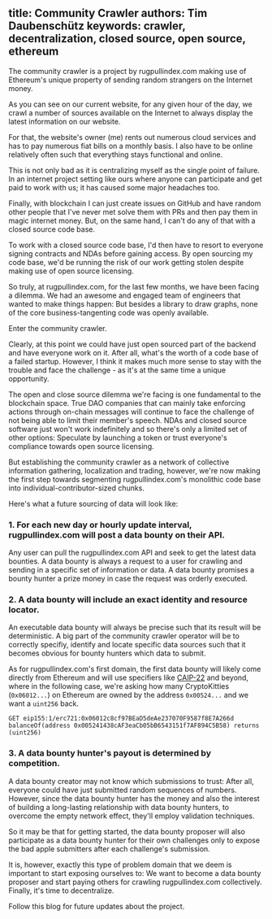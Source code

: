 title: Community Crawler
authors: Tim Daubenschütz
keywords: crawler, decentralization, closed source, open source, ethereum
---

The community crawler is a project by rugpullindex.com making use of Ethereum's
unique property of sending random strangers on the Internet money.

As you can see on our current website, for any given hour of the day, we crawl
a number of sources available on the Internet to always display the latest
information on our website.

For that, the website's owner (me) rents out numerous cloud services and has to
pay numerous fiat bills on a monthly basis. I also have to be online relatively
often such that everything stays functional and online.

This is not only bad as it is centralizing myself as the single point of
failure.  In an internet project setting like ours where anyone can participate
and get paid to work with us; it has caused some major headaches too.

Finally, with blockchain I can just create issues on GitHub and have random
other people that I've never met solve them with PRs and then pay them in magic
internet money. But, on the same hand, I can't do any of that with a closed
source code base.

To work with a closed source code base, I'd then have to resort to everyone
signing contracts and NDAs before gaining access. By open sourcing my code
base, we'd be running the risk of our work getting stolen despite making use of
open source licensing.

So truly, at rugpullindex.com, for the last few months, we have been facing a
dilemma. We had an awesome and engaged team of engineers that wanted to make
things happen: But besides a library to draw graphs, none of the core
business-tangenting code was openly available.

Enter the community crawler.

Clearly, at this point we could have just open sourced part of the backend and
have everyone work on it. After all, what's the worth of a code base of a
failed startup. However, I think it makes much more sense to stay with the
trouble and face the challenge - as it's at the same time a unique opportunity.

The open and close source dilemma we're facing is one fundamental to the
blockchain space. True DAO companies that can mainly take enforcing actions
through on-chain messages will continue to face the challenge of not being able
to limit their member's speech. NDAs and closed source software just won't work
indefinitely and so there's only a limited set of other options: Speculate by
launching a token or trust everyone's compliance towards open source licensing.

But establishing the community crawler as a network of collective information
gathering, localization and trading, however, we're now making the first step
towards segmenting rugpullindex.com's monolithic code base into
individual-contributor-sized chunks.

Here's what a future sourcing of data will look like:

### 1. For each new day or hourly update interval, rugpullindex.com will post a data bounty on their API. 

Any user can pull the rugpullindex.com API and seek to get the latest data
bounties. A data bounty is always a request to a user for crawling and sending
in a specific set of information or data. A data bounty promises a bounty hunter a prize
money in case the request was orderly executed.

### 2. A data bounty will include an exact identity and resource locator.

An executable data bounty will always be precise such that its result will be
deterministic. A big part of the community crawler operator will be to
correctly specifiy, identify and locate specific data sources such that it
becomes obvious for bounty hunters which data to submit.

As for rugpullindex.com's first domain, the first data bounty will likely come
directly from Ethereum and will use specifiers like
[CAIP-22](https://github.com/ChainAgnostic/CAIPs/blob/master/CAIPs/caip-22.md)
and beyond, where in the following case, we're asking how many CryptoKitties
(`0x06012...`) on Ethereum are owned by the address `0x00524...` and we want a
`uint256` back.

```
GET eip155:1/erc721:0x06012c8cf97BEaD5deAe237070F9587f8E7A266d balanceOf(address 0x005241438cAF3eaCb05bB6543151f7AF894C5B58) returns (uint256)
```

### 3. A data bounty hunter's payout is determined by competition.

A data bounty creator may not know which submissions to trust: After all,
everyone could have just submitted random sequences of numbers. However, since
the data bounty hunter has the money and also the interest of building a
long-lasting relationship with data bounty hunters, to overcome the empty
network effect, they'll employ validation techniques.

So it may be that for getting started, the data bounty proposer will also
participate as a data bounty hunter for their own challenges only to expose the
bad apple submitters after each challenge's submission.

It is, however, exactly this type of problem domain that we deem is important
to start exposing ourselves to: We want to become a data bounty proposer and
start paying others for crawling rugpullindex.com collectively. Finally, it's
time to decentralize.

Follow this blog for future updates about the project.
